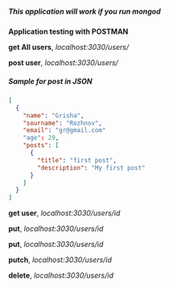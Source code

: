 ##### This application will work if you run mongod
**Application testing with POSTMAN**

**get All users**, *localhost:3030/users/*

**post user**, *localhost:3030/users/*

##### Sample for post in JSON

```json
[
  {
    "name": "Grisha",
    "sourname": "Rozhnov",
    "email": "gr@gmail.com"
    "age": 29,
    "posts": [
      {
        "title": "first post",
        "description": "My first post"
      }
    ]
  }
]
```


**get user**, *localhost:3030/users/id*

**put**,  *localhost:3030/users/id*

**put**,  *localhost:3030/users/id*

**putch**, *localhost:3030/users/id*

**delete**, *localhost:3030/users/id*
